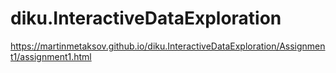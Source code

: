 # diku.InteractiveDataExploration

https://martinmetaksov.github.io/diku.InteractiveDataExploration/Assignment1/assignment1.html